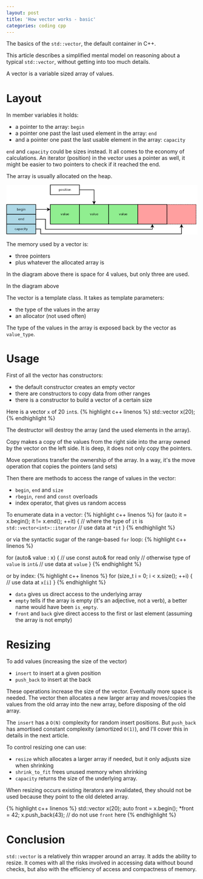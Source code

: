 ```yaml
---
layout: post
title: 'How vector works - basic'
categories: coding cpp
---
```


The basics of the `std::vector`, the default container in C++.


This article describes a simplified mental model on reasoning about a typical
`std::vector`, without getting into too much details.

A vector is a variable sized array of values.


# Layout

In member variables it holds:
- a pointer to the array: `begin`
- a pointer one past the last used element in the array: `end`
- and a pointer one past the last usable element in the array: `capacity`

`end` and `capacity` could be sizes instead. It all comes to the economy of
calculations. An iterator (position) in the vector uses a pointer as well, it
might be easier to two pointers to check if it reached the end.

The array is usually allocated on the heap.

![Vector](/assets/2020-04-20-how-vector-works-basic/01-vector.png)

The memory used by a vector is:
- three pointers
- plus whatever the allocated array is

In the diagram above there is space for 4 values, but only three are used.

In the diagram above

The vector is a template class. It takes as template parameters:
- the type of the values in the array
- an allocator (not used often)

The type of the values in the array is exposed back by the vector as
`value_type`.

# Usage

First of all the vector has constructors:
- the default constructor creates an empty vector
- there are constructors to copy data from other ranges
- there is a constructor to build a vector of a certain size

Here is a vector `x` of 20 `int`s.
{% highlight c++ linenos %}
std::vector<int> x(20);
{% endhighlight %}

The destructor will destroy the array (and the used elements in the array).

Copy makes a copy of the values from the right side into the array owned by the
vector on the left side. It is deep, it does not only copy the pointers.

Move operations transfer the ownership of the array. In a way, it's the move
operation that copies the pointers (and sets)

Then there are methods to access the range of values in the vector:
- `begin`, `end` and `size`
- `rbegin`, `rend` and `const` overloads
- index operator, that gives us random access

To enumerate data in a vector:
{% highlight c++ linenos %}
for (auto it = x.begin(); it != x.end(); ++it) {
  // where the type of `it` is `std::vector<int>::iterator`
  // use data at `*it`
}
{% endhighlight %}

or via the syntactic sugar of the range-based `for` loop:
{% highlight c++ linenos %}

for (auto& value : x) {
  // use const auto& for read only
  // otherwise type of `value` is `int&`
  // use data at `value`
}
{% endhighlight %}

or by index:
{% highlight c++ linenos %}
for (size_t i = 0; i < x.size(); ++i) {
  // use data at `x[i]`
}
{% endhighlight %}

- `data` gives us direct access to the underlying array
- `empty` tells if the array is empty (it's an adjective, not a verb), a better
  name would have been `is_empty`.
- `front` and `back` give direct access to the first or last element (assuming
  the array is not empty)


# Resizing

To add values (increasing the size of the vector)
- `insert` to insert at a given position
- `push_back` to insert at the back

These operations increase the size of the vector. Eventually more space is
needed. The vector then allocates a new larger array and moves/copies the
values from the old array into the new array, before disposing of the old
array.

The `insert` has a `O(N)` complexity for random insert positions. But
`push_back` has amortised constant complexity (amortized `O(1)`), and I'll
cover this in details in the next article.

To control resizing one can use:
- `resize` which allocates a larger array if needed, but it only adjusts size
  when shrinking
- `shrink_to_fit` frees unused memory when shrinking
- `capacity` returns the size of the underlying array.

When resizing occurs existing iterators are invalidated, they should not be
used because they point to the old deleted array.

{% highlight c++ linenos %}
std::vector<int> x(20);
auto front = x.begin();
*front = 42;
x.push_back(43);
// do not use `front` here
{% endhighlight %}


# Conclusion

`std::vector` is a relatively thin wrapper around an array. It adds the ability
to resize. It comes with all the risks involved in accessing data without bound
checks, but also with the efficiency of access and compactness of memory.

